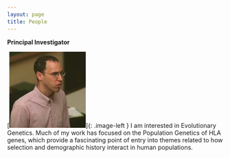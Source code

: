```yaml
---
layout: page
title: People
---
```


<style type="text/css">
.image-left {
  display: block;
  margin-left: auto;
  margin-right: auto;
  float: right;
}
</style>


**Principal Investigator**

[![alt text](diogo.jpg)]{: .image-left } I am interested in Evolutionary Genetics. Much of my work has focused on the Population Genetics of HLA genes, which provide a fascinating point of entry into themes related to how selection and demographic history interact in human populations.
